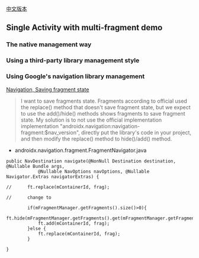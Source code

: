 [中文版本](README-CN.md)
## Single Activity with multi-fragment demo
### The native management way
### Using a third-party library management style
### Using Google's navigation library management
[Navigation, Saving fragment state](https://github.com/googlesamples/android-architecture-components/issues/530)
> I want to save fragments state. Fragments according to official used the replace() method that doesn't save fragment state, but we expect to use the add()/hide() methods shows fragments to save fragment state. My solution is to not use the official implementation implementation "androidx.navigation:navigation-fragment:$nav_version", directly put the library's code in your project, and then modify the replace() method to hide()/add() method.

* androidx.navigation.fragment.FragmentNavigator.java

```
public NavDestination navigate(@NonNull Destination destination, @Nullable Bundle args,
            @Nullable NavOptions navOptions, @Nullable Navigator.Extras navigatorExtras) {
        
//      ft.replace(mContainerId, frag);

//      change to  

        if(mFragmentManager.getFragments().size()>0){
            ft.hide(mFragmentManager.getFragments().get(mFragmentManager.getFragments().size()-1));
            ft.add(mContainerId, frag);
        }else {
            ft.replace(mContainerId, frag);
        }
        
}
```